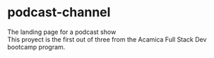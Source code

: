 # podcast-channel
The landing page for a podcast show <br>
This proyect is the first out of three from the Acamica Full Stack Dev bootcamp program.
